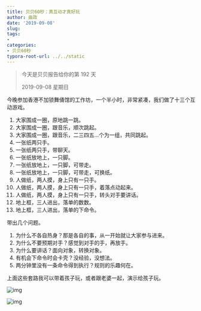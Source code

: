 ```yaml
---
title: 贝贝60秒：真互动才真好玩
author: 曲政
date: '2019-09-08'
slug: 
tags:
- 
categories:
- 贝贝60秒
typora-root-url: ../../static
---
```


>   今天是贝贝报告给你的第 192 天
>
>   2019-09-08 星期日

今晚参加香港不加锁舞俑馆的工作坊，一个半小时，非常紧凑，我们做了十三个互动游戏。

1.  大家围成一圈，原地跳一跳。
2.  大家围成一圈，跟音乐，顺次跳起。
3.  大家围成一圈，跟音乐，二三四五...个为一组，共同跳起。
4.  一张纸两只手。
5.  一张纸两只手，带聊天。
6.  一张纸放地上，一只脚。
7.  一张纸放地上，一只脚，可带走。
8.  一张纸放地上，一只脚，可带走，可换纸。
9.  人做纸，两人摸，身上只有一只手。
10.  人做纸，两人摸，身上只有一只手，着落点动起来。
11.  人做纸，两人摸，身上只有一只手，转头对手要讲话。
12.  地上框，三人进出，落单的数数。
13.  地上框，三人进出，落单的下命令。

带出几个问题。

1.  为什么不各自热身？那是各自的事，从一开始就让大家参与进来。
2.  为什么不要预期对手？感觉到对手的手，再放手。
3.  为什么要讲话？面向对象，转换对象。
4.  有机会下命令时会卡壳？没经验，没想法。
5.  两分钟里没有一条命令得到执行？规则的乐趣何在。

上面这些套路我可以带着孩子玩，或者跟老婆一起，演示给孩子玩。

![img](/images/2019-09-08-%E8%B4%9D%E8%B4%9D60%E7%A7%92%EF%BC%9A%E7%9C%9F%E4%BA%92%E5%8A%A8%E6%89%8D%E7%9C%9F%E5%A5%BD%E7%8E%A9/640-20200416094429666.jpeg)

![img](/images/2019-09-08-%E8%B4%9D%E8%B4%9D60%E7%A7%92%EF%BC%9A%E7%9C%9F%E4%BA%92%E5%8A%A8%E6%89%8D%E7%9C%9F%E5%A5%BD%E7%8E%A9/640-20200416094429677.jpeg)